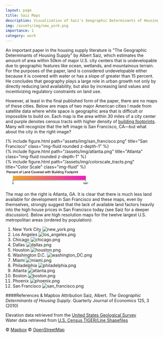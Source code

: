 ```yaml
---
layout: page
title: Saiz Maps
description: Visualization of Saiz's Geographic Determinants of Housing Supply"
img: /assets/img/new_york.png
importance: 1
category: work
---
```


An important paper in the housing supply literature is "The Geographic Determinants of Housing Supply" by Albert Saiz, which estimates the amount of area within 50km of major U.S. city centers that is undevelopable due to geographic features like ocean, wetlands, and mountainous terrain. For the purposes of the paper, land is considered undevelopable either because it is covered with water or has a slope of greater than 15 percent. He concludes that geography plays a large role in urban growth not only by directly reducing land availability, but also by increasing land values and incentivizing regulatory constraints on land use. 

However, at least in the final published form of the paper, there are no maps of these cities. Below are maps of two major American cities I made from satellite data where white space is geographic area that is difficult or impossible to build on. Each map is the area within 30 miles of a city center and purple denotes census tracts with higher density of <a href="https://github.com/microsoft/USBuildingFootprints"> building footprints</a>.  Many will recognize that the left image is San Francisco, CA—but what about the city in the right image?


<div class="row">
    <div class="col-sm mt-3 mt-md-0">
        {% include figure.html path="assets/img/san_francisco.png" title="San Francisco" class="img-fluid rounded z-depth-1" %}
    </div>
    <div class="col-sm mt-3 mt-md-0">
        {% include figure.html path="/assets/img/atlanta.png" title="Atlanta" class="img-fluid rounded z-depth-1" %}
    </div>
</div>

<div class="row justify-content-sm-center">
    <div class="col-sm mt-3 mt-md-0"></div>
    <div class="col-sm mt-3 mt-md-0">
         {% include figure.html path="/assets/img/colorscale_tracts.png" title="Color Scale" class="img-fluid" %}        
    </div>
    <div class="col-sm mt-3 mt-md-0"></div>

</div>

<img src="/assets/img/colorscale_tracts-1400.webp" alt="colorscale_tracts" width="275"/> 

The map on the right is Atlanta, GA. It is clear that there is much less land available for development in San Francisco and these maps, even by themselves, strongly suggest that the lack of available land factors heavily into the high house prices in San Francisco today (see Saiz for a deeper discussion).
Below are high resolution maps for the twelve largest U.S. metropolitan areas (ordered by population):

1. New York City
![new_york.png](/assets/img/saiz_maps/new_york.png)
2. Los Angeles
![los_angeles.png](/assets/img/saiz_maps/los_angeles-1400.webp)
3. Chicago
![chicago.png](assets/img/saiz_maps/chicago-1400.webp)
4. Dallas
![dallas.png](assets/img/saiz_maps/dallas-1400.webp)
5. Houston
![houston.png](assets/img/saiz_maps/houston-1400.webp)
6. Washington D.C.
![washington_DC.png](assets/img/saiz_maps/washington_DC-1400.webp)
7. Miami
![miami.png](assets/img/saiz_maps/miami-1400.webp)
8. Philadelphia
![philadelphia.png](assets/img/saiz_maps/philadelphia-1400.webp)
9. Atlanta
![atlanta.png](assets/img/saiz_maps/atlanta-1400.webp)
10. Boston
![boston.png](assets/img/saiz_maps/boston-1400.webp)
11. Phoenix
![phoenix.png](assets/img/saiz_maps/phoenix-1400.webp)
12. San Francisco
![san_francisco.png](assets/img/saiz_maps/san_francisco-1400.webp)

####References & Mapbox Attribution
Saiz, Albert. *The Geographic Determinants of Housing Supply*. Quarterly Journal of Economics 125, 3 (2010) 

Elevation data retrieved from the <a href='https://viewer.nationalmap.gov/basic/'>United States Geological Survey</a> \
Water data retrieved from <a href='https://www.census.gov/geographies/mapping-files/time-series/geo/tiger-line-file.html'>U.S. Census TIGER/Line Shapefiles</a> 

© <a href='https://www.mapbox.com/about/maps/'>Mapbox</a> © <a href='http://www.openstreetmap.org/copyright'>OpenStreetMap</a> <strong>
